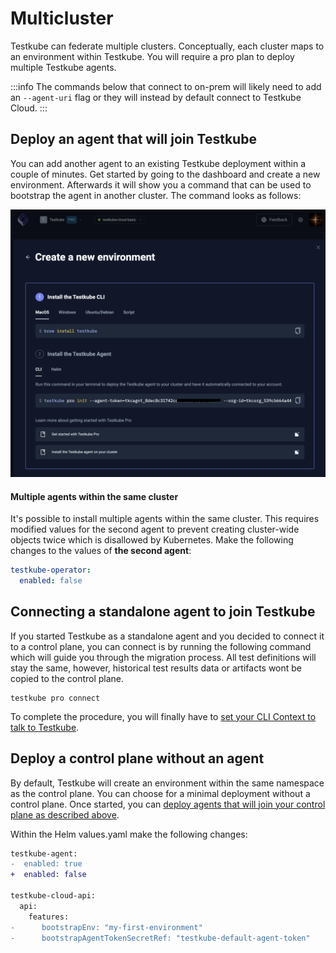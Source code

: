 # Multicluster

Testkube can federate multiple clusters.
Conceptually, each cluster maps to an environment within Testkube.
You will require a pro plan to deploy multiple Testkube agents.

:::info
The commands below that connect to on-prem will likely need to add
an `--agent-uri` flag or they will instead by default connect to Testkube Cloud.
:::

## Deploy an agent that will join Testkube

You can add another agent to an existing Testkube deployment within a couple of minutes. Get started by going to the dashboard and create a new environment. Afterwards it will show you a command that can be used to bootstrap the agent in another cluster. The command looks as follows:

![Command that deploys an agent that joins Testkube](./images/agent-that-joins-testkube.png)

#### Multiple agents within the same cluster

It's possible to install multiple agents within the same cluster. This requires modified values for the second agent to prevent creating cluster-wide objects twice which is disallowed by Kubernetes. Make the following changes to the values of **the second agent**:

```yaml {2}
testkube-operator:
  enabled: false
```

## Connecting a standalone agent to join Testkube

If you started Testkube as a standalone agent and you decided to connect it to a control plane, you can connect is by running the following command which will guide you through the migration process. All test definitions will stay the same, however, historical test results data or artifacts wont be copied to the control plane.

```
testkube pro connect
```

To complete the procedure, you will finally have to [set your CLI Context to talk to Testkube][cli-context].

## Deploy a control plane without an agent

By default, Testkube will create an environment within the same namespace as the control plane.
You can choose for a minimal deployment without a control plane.
Once started, you can [deploy agents that will join your control plane as described above][deploy-agent].

Within the Helm values.yaml make the following changes:

```diff
testkube-agent:
-  enabled: true
+  enabled: false

testkube-cloud-api:
  api:
    features:
-      bootstrapEnv: "my-first-environment"
-      bootstrapAgentTokenSecretRef: "testkube-default-agent-token"
```

[deploy-agent]: /articles/install/multi-cluster#deploy-an-agent-that-will-join-your-control-plane
[contact]: https://testkube.io/contact
[cli-context]: /testkube-pro/articles/managing-cli-context
